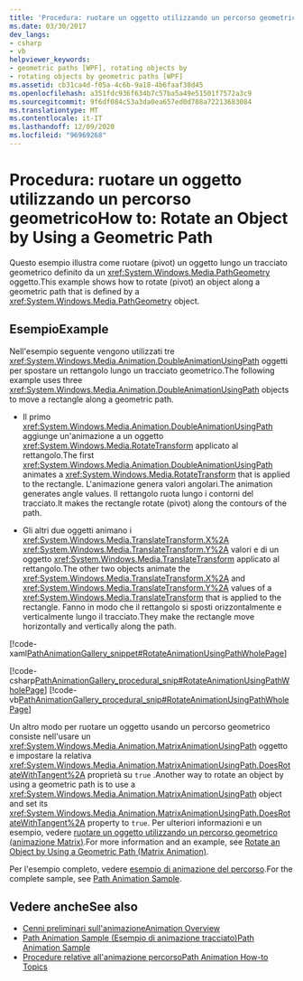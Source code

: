 ```yaml
---
title: 'Procedura: ruotare un oggetto utilizzando un percorso geometrico'
ms.date: 03/30/2017
dev_langs:
- csharp
- vb
helpviewer_keywords:
- geometric paths [WPF], rotating objects by
- rotating objects by geometric paths [WPF]
ms.assetid: cb31ca4d-f05a-4c6b-9a18-4b6faaf38d45
ms.openlocfilehash: a351fdc936f634b7c57ba5a49e51501f7572a3c9
ms.sourcegitcommit: 9f6df084c53a3da0ea657ed0d708a72213683084
ms.translationtype: MT
ms.contentlocale: it-IT
ms.lasthandoff: 12/09/2020
ms.locfileid: "96969268"
---
```

# <a name="how-to-rotate-an-object-by-using-a-geometric-path"></a><span data-ttu-id="b7b21-102">Procedura: ruotare un oggetto utilizzando un percorso geometrico</span><span class="sxs-lookup"><span data-stu-id="b7b21-102">How to: Rotate an Object by Using a Geometric Path</span></span>
<span data-ttu-id="b7b21-103">Questo esempio illustra come ruotare (pivot) un oggetto lungo un tracciato geometrico definito da un <xref:System.Windows.Media.PathGeometry> oggetto.</span><span class="sxs-lookup"><span data-stu-id="b7b21-103">This example shows how to rotate (pivot) an object along a geometric path that is defined by a <xref:System.Windows.Media.PathGeometry> object.</span></span>  
  
## <a name="example"></a><span data-ttu-id="b7b21-104">Esempio</span><span class="sxs-lookup"><span data-stu-id="b7b21-104">Example</span></span>  
 <span data-ttu-id="b7b21-105">Nell'esempio seguente vengono utilizzati tre <xref:System.Windows.Media.Animation.DoubleAnimationUsingPath> oggetti per spostare un rettangolo lungo un tracciato geometrico.</span><span class="sxs-lookup"><span data-stu-id="b7b21-105">The following example uses three <xref:System.Windows.Media.Animation.DoubleAnimationUsingPath> objects to move a rectangle along a geometric path.</span></span>  
  
- <span data-ttu-id="b7b21-106">Il primo <xref:System.Windows.Media.Animation.DoubleAnimationUsingPath> aggiunge un'animazione a un oggetto <xref:System.Windows.Media.RotateTransform> applicato al rettangolo.</span><span class="sxs-lookup"><span data-stu-id="b7b21-106">The first <xref:System.Windows.Media.Animation.DoubleAnimationUsingPath> animates a <xref:System.Windows.Media.RotateTransform> that is applied to the rectangle.</span></span> <span data-ttu-id="b7b21-107">L'animazione genera valori angolari.</span><span class="sxs-lookup"><span data-stu-id="b7b21-107">The animation generates angle values.</span></span> <span data-ttu-id="b7b21-108">Il rettangolo ruota lungo i contorni del tracciato.</span><span class="sxs-lookup"><span data-stu-id="b7b21-108">It makes the rectangle rotate (pivot) along the contours of the path.</span></span>  
  
- <span data-ttu-id="b7b21-109">Gli altri due oggetti animano i <xref:System.Windows.Media.TranslateTransform.X%2A> <xref:System.Windows.Media.TranslateTransform.Y%2A> valori e di un oggetto <xref:System.Windows.Media.TranslateTransform> applicato al rettangolo.</span><span class="sxs-lookup"><span data-stu-id="b7b21-109">The other two objects animate the <xref:System.Windows.Media.TranslateTransform.X%2A> and <xref:System.Windows.Media.TranslateTransform.Y%2A> values of a <xref:System.Windows.Media.TranslateTransform> that is applied to the rectangle.</span></span> <span data-ttu-id="b7b21-110">Fanno in modo che il rettangolo si sposti orizzontalmente e verticalmente lungo il tracciato.</span><span class="sxs-lookup"><span data-stu-id="b7b21-110">They make the rectangle move horizontally and vertically along the path.</span></span>  
  
 [!code-xaml[PathAnimationGallery_snippet#RotateAnimationUsingPathWholePage](~/samples/snippets/csharp/VS_Snippets_Wpf/PathAnimationGallery_snippet/CS/rotateanimationusingpathexample.xaml#rotateanimationusingpathwholepage)]  
  
 [!code-csharp[PathAnimationGallery_procedural_snip#RotateAnimationUsingPathWholePage](~/samples/snippets/csharp/VS_Snippets_Wpf/PathAnimationGallery_procedural_snip/CSharp/RotateAnimationUsingPathExample.cs#rotateanimationusingpathwholepage)]
 [!code-vb[PathAnimationGallery_procedural_snip#RotateAnimationUsingPathWholePage](~/samples/snippets/visualbasic/VS_Snippets_Wpf/PathAnimationGallery_procedural_snip/VisualBasic/RotateAnimationUsingPathExample.vb#rotateanimationusingpathwholepage)]  
  
 <span data-ttu-id="b7b21-111">Un altro modo per ruotare un oggetto usando un percorso geometrico consiste nell'usare un <xref:System.Windows.Media.Animation.MatrixAnimationUsingPath> oggetto e impostare la relativa <xref:System.Windows.Media.Animation.MatrixAnimationUsingPath.DoesRotateWithTangent%2A> proprietà su `true` .</span><span class="sxs-lookup"><span data-stu-id="b7b21-111">Another way to rotate an object by using a geometric path is to use a <xref:System.Windows.Media.Animation.MatrixAnimationUsingPath> object and set its <xref:System.Windows.Media.Animation.MatrixAnimationUsingPath.DoesRotateWithTangent%2A> property to `true`.</span></span> <span data-ttu-id="b7b21-112">Per ulteriori informazioni e un esempio, vedere [ruotare un oggetto utilizzando un percorso geometrico (animazione Matrix)](how-to-rotate-an-object-by-using-a-geometric-path-matrix-animation.md).</span><span class="sxs-lookup"><span data-stu-id="b7b21-112">For more information and an example, see [Rotate an Object by Using a Geometric Path (Matrix Animation)](how-to-rotate-an-object-by-using-a-geometric-path-matrix-animation.md).</span></span>  
  
 <span data-ttu-id="b7b21-113">Per l'esempio completo, vedere [esempio di animazione del percorso](https://github.com/Microsoft/WPF-Samples/tree/master/Animation/PathAnimations).</span><span class="sxs-lookup"><span data-stu-id="b7b21-113">For the complete sample, see [Path Animation Sample](https://github.com/Microsoft/WPF-Samples/tree/master/Animation/PathAnimations).</span></span>  
  
## <a name="see-also"></a><span data-ttu-id="b7b21-114">Vedere anche</span><span class="sxs-lookup"><span data-stu-id="b7b21-114">See also</span></span>

- [<span data-ttu-id="b7b21-115">Cenni preliminari sull'animazione</span><span class="sxs-lookup"><span data-stu-id="b7b21-115">Animation Overview</span></span>](animation-overview.md)
- [<span data-ttu-id="b7b21-116">Path Animation Sample (Esempio di animazione tracciato)</span><span class="sxs-lookup"><span data-stu-id="b7b21-116">Path Animation Sample</span></span>](https://github.com/Microsoft/WPF-Samples/tree/master/Animation/PathAnimations)
- [<span data-ttu-id="b7b21-117">Procedure relative all'animazione percorso</span><span class="sxs-lookup"><span data-stu-id="b7b21-117">Path Animation How-to Topics</span></span>](path-animation-how-to-topics.md)
